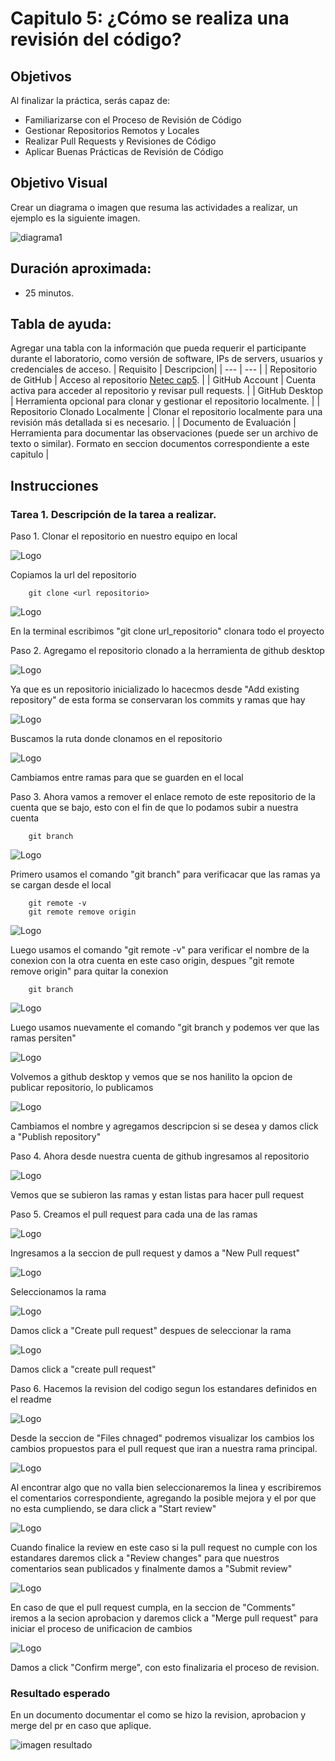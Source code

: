 # Capitulo 5: ¿Cómo se realiza una revisión del código?

## Objetivos
Al finalizar la práctica, serás capaz de:
- Familiarizarse con el Proceso de Revisión de Código
- Gestionar Repositorios Remotos y Locales
- Realizar Pull Requests y Revisiones de Código
- Aplicar Buenas Prácticas de Revisión de Código

## Objetivo Visual 
Crear un diagrama o imagen que resuma las actividades a realizar, un ejemplo es la siguiente imagen. 

![diagrama1](../images/cap4/7.png)

## Duración aproximada:
- 25 minutos.

## Tabla de ayuda:
Agregar una tabla con la información que pueda requerir el participante durante el laboratorio, como versión de software, IPs de servers, usuarios y credenciales de acceso.
| Requisito | Descripcion|
| --- | --- |
| Repositorio de GitHub | Acceso al repositorio [Netec cap5](https://github.com/mfperdomo09/netec-cap5.git). |
| GitHub Account | Cuenta activa para acceder al repositorio y revisar pull requests. |
| GitHub Desktop | Herramienta opcional para clonar y gestionar el repositorio localmente. |
| Repositorio Clonado Localmente | Clonar el repositorio localmente para una revisión más detallada si es necesario. |
| Documento de Evaluación | Herramienta para documentar las observaciones (puede ser un archivo de texto o similar). Formato en seccion documentos correspondiente a este capitulo |

## Instrucciones 
<!-- Proporciona pasos detallados sobre cómo configurar y administrar sistemas, implementar soluciones de software, realizar pruebas de seguridad, o cualquier otro escenario práctico relevante para el campo de la tecnología de la información -->
### Tarea 1. Descripción de la tarea a realizar.
Paso 1. Clonar el repositorio en nuestro equipo en local

![Logo](../images/cap5/21.png)

Copiamos la url del repositorio

        git clone <url repositorio>

![Logo](../images/cap5/1.png)

En la terminal escribimos "git clone url_repositorio" clonara todo el proyecto

Paso 2. Agregamo el repositorio clonado a la herramienta de github desktop

![Logo](../images/cap5/2.png)

Ya que es un repositorio inicializado lo hacecmos desde "Add existing repository" de esta forma se conservaran los commits y ramas que hay

![Logo](../images/cap5/3.png)

Buscamos la ruta donde clonamos en el repositorio

![Logo](../images/cap5/4.png)

Cambiamos entre ramas para que se guarden en el local

Paso 3. Ahora vamos a remover el enlace remoto de este repositorio de la cuenta que se bajo, esto con el fin de que lo podamos subir a nuestra cuenta

        git branch

![Logo](../images/cap5/5.png)

Primero usamos el comando "git branch" para verificacar que las ramas ya se cargan desde el local

        git remote -v
        git remote remove origin

![Logo](../images/cap5/6.png)

Luego usamos el comando "git remote -v" para verificar el nombre de la conexion con la otra cuenta en este caso origin, despues "git remote remove origin" para quitar la conexion

        git branch

![Logo](../images/cap5/7.png)

Luego usamos nuevamente el comando "git branch y podemos ver que las ramas persiten"

![Logo](../images/cap5/8.png)

Volvemos a github desktop y vemos que se nos hanilito la opcion de publicar repositorio, lo publicamos

![Logo](../images/cap5/9.png)

Cambiamos el nombre y agregamos descripcion si se desea y damos click a "Publish repository"

Paso 4.  Ahora desde nuestra cuenta de github ingresamos al repositorio

![Logo](../images/cap5/10.png)

Vemos que se subieron las ramas y estan listas para hacer pull request

Paso 5.  Creamos el pull request para cada una de las ramas

![Logo](../images/cap5/11.png)

Ingresamos a la seccion de pull request y damos a "New Pull request"

![Logo](../images/cap5/12.png)

Seleccionamos la rama

![Logo](../images/cap5/13.png)

Damos click a "Create pull request" despues de seleccionar la rama

![Logo](../images/cap5/14.png)

Damos click a "create pull request"


Paso 6. Hacemos la revision del codigo segun los estandares definidos en el readme

![Logo](../images/cap5/15.png)

Desde la seccion de "Files chnaged" podremos visualizar los cambios los cambios propuestos para el pull request que iran a nuestra rama principal.

![Logo](../images/cap5/16.png)

Al encontrar algo que no valla bien seleccionaremos la linea y escribiremos el comentarios correspondiente, agregando la posible mejora y el por que no esta cumpliendo, se dara click a "Start review"

![Logo](../images/cap5/17.png)

Cuando finalice la review en este caso si la pull request no cumple con los estandares daremos click a "Review changes" para que nuestros comentarios sean publicados y finalmente damos a "Submit review"

![Logo](../images/cap5/18.png)

En caso de que el pull request cumpla, en la seccion de "Comments" iremos a la secion aprobacion y daremos click a "Merge pull request" para iniciar el proceso de unificacion de cambios

![Logo](../images/cap5/19.png)

Damos a click "Confirm merge", con esto finalizaria el proceso de revision.

### Resultado esperado
En un documento documentar el como se hizo la revision, aprobacion y merge del pr en caso que aplique.

![imagen resultado](../images/cap5/22.png)
